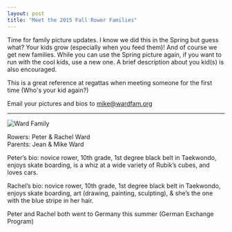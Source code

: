 ```yaml
---
layout: post  
title: "Meet the 2015 Fall Rower Families"
---
```


Time for family picture updates. I know we did this in the Spring but guess
what? Your kids grow (especially when you feed them)! And of course we get new
families. While you can use the Spring picture again, if you want to run with
the cool kids, use a new one. A brief description about you kid(s) is also
encouraged.

This is a great reference at regattas when meeting someone for the first time
(Who's your kid again?)

Email your pictures and bios to <mike@wardfam.org>

--------------------------------------------------------------------------------

![Ward Family](http://i.imgur.com/73a1RoS.jpg)

Rowers: Peter & Rachel Ward  
Parents: Jean & Mike Ward

Peter’s bio: novice rower, 10th grade, 1st degree black belt in Taekwondo,
enjoys skate boarding, is a whiz at a wide variety of Rubik’s cubes, and loves
cars.

Rachel’s bio: novice rower, 10th grade, 1st degree black belt in Taekwondo,
enjoys skate boarding, art (drawing, painting, sculpting), & she’s the one with
the blue stripe in her hair.

Peter and Rachel both went to Germany this summer (German Exchange Program)
